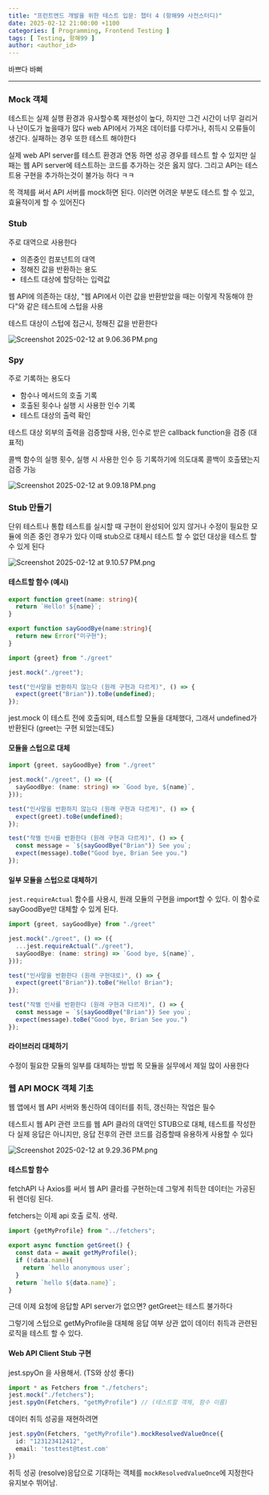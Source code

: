 ```yaml
---
title: "프런트엔드 개발을 위한 테스트 입문: 챕터 4 (항해99 사전스터디)"
date: 2025-02-12 21:00:00 +1100
categories: [ Programming, Frontend Testing ]
tags: [ Testing, 항해99 ]
author: <author_id>   
---
```


바쁘다 바뻐

--- 

### Mock 객체

테스트는 실제 실행 환경과 유사할수록 재현성이 높다, 하지만 그건 시간이 너무 걸리거나 난이도가 높을때가 많다
web API에서 가져온 데이터를 다루거나, 취득시 오류들이 생긴다. 실패하는 경우 또한 테스트 해야한다

실제 web API server를 테스트 환경과 연동 하면 성공 경우를 테스트 할 수 있지만
실패는 웹 API server에 테스트하는 코드를 추가하는 것은 옳지 않다.
그리고 API는 테스트용 구현을 추가하는것이 불가능 하다 ㅋㅋ

목 객체를 써서 API 서버를 mock하면 된다. 이러면 어려운 부분도 테스트 할 수 있고, 효율적이게 할 수 있어진다

### Stub

주로 대역으로 사용한다

- 의존중인 컴포넌트의 대역
- 정해진 값을 반환하는 용도
- 테스트 대상에 할당하는 입력값

웹 API에 의존하는 대상, "웹 API에서 이런 값을 반환받았을 때는 이렇게 작동해야 한다"와 같은 테스트에 스텁을 사용

테스트 대상이 스텁에 접근시, 정해진 값을 반환한다

![Screenshot 2025-02-12 at 9.06.36 PM.png](../assets/img/screenshots/frontend-testing/Screenshot%202025-02-12%20at%209.06.36%E2%80%AFPM.png)

### Spy

주로 기록하는 용도다

- 함수나 메서드의 호출 기록
- 호출된 횟수나 실행 시 사용한 인수 기록
- 테스트 대상의 출력 확인

테스트 대상 외부의 출력을 검증할때 사용, 
인수로 받은 callback function을 검증 (대표적)

콜백 함수의 실행 횟수, 실행 시 사용한 인수 등 기록하기에 의도대록 콜백이 호출됐는지 검증 가능

![Screenshot 2025-02-12 at 9.09.18 PM.png](../assets/img/screenshots/frontend-testing/Screenshot%202025-02-12%20at%209.09.18%E2%80%AFPM.png)


### Stub 만들기

단위 테스트나 통합 테스트를 실시할 때 구현이 완성되어 있지 않거나 수정이 필요한 모듈에 의존 중인 경우가 있다
이때 stub으로 대체시 테스트 할 수 없던 대상을 테스트 할 수 있게 된다 

![Screenshot 2025-02-12 at 9.10.57 PM.png](../assets/img/screenshots/frontend-testing/Screenshot%202025-02-12%20at%209.10.57%E2%80%AFPM.png)

#### 테스트할 함수 (예시)

```typescript
export function greet(name: string){
  return `Hello! ${name}`;
}

export function sayGoodBye(name:string){
  return new Error("미구현");
}
```

```typescript
import {greet} from "./greet"

jest.mock("./greet");

test("인사말을 반환하지 않는다 (원래 구현과 다르게)", () => {
  expect(greet("Brian")).toBe(undefined);
});
```

jest.mock 이 테스트 전에 호출되며, 테스트할 모듈을 대체했다, 그래서 undefined가 반환된다 (greet는 구현 되었는데도)

#### 모듈을 스텁으로 대체

```typescript
import {greet, sayGoodBye} from "./greet"

jest.mock("./greet", () => ({
  sayGoodBye: (name: string) => `Good bye, ${name}`,
}));

test("인사말을 반환하지 않는다 (원래 구현과 다르게)", () => {
  expect(greet).toBe(undefined);
});

test("작별 인사를 반환한다 (원래 구현과 다르게)", () => {
  const message = `${sayGoodBye("Brian")} See you`;
  expect(message).toBe("Good bye, Brian See you.")
});
```

#### 일부 모듈을 스텁으로 대체하기
```jest.requireActual``` 함수를 사용시, 원래 모듈의 구현을 import할 수 있다. 이 함수로 sayGoodBye만 대체할 수 있게 된다.

```typescript
import {greet, sayGoodBye} from "./greet"

jest.mock("./greet", () => ({
  ...jest.requireActual("./greet"),
  sayGoodBye: (name: string) => `Good bye, ${name}`,
}));

test("인사말을 반환한다 (원래 구현대로)", () => {
  expect(greet("Brian")).toBe("Hello! Brian");
});

test("작별 인사를 반환한다 (원래 구현과 다르게)", () => {
  const message = `${sayGoodBye("Brian")} See you`;
  expect(message).toBe("Good bye, Brian See you.")
});
```

#### 라이브러리 대체하기
수정이 필요한 모듈의 일부를 대체하는 방법
목 모듈을 실무에서 제일 많이 사용한다

### 웹 API MOCK 객체 기초
웹 앱에서 웹 API 서버와 통신하여 데이터를 취득, 갱신하는 작업은 필수

테스트시 웹 API 관련 코드를 웹 API 클라의 대역인 STUB으로 대체, 테스트를 작성한다
실제 응답은 아니지만, 응답 전후의 관련 코드를 검증할때 유용하게 사용할 수 있다 

![Screenshot 2025-02-12 at 9.29.36 PM.png](../assets/img/screenshots/frontend-testing/Screenshot%202025-02-12%20at%209.29.36%E2%80%AFPM.png)

#### 테스트할 함수

fetchAPI 나 Axios를 써서 웹 API 클라를 구현하는데
그렇게 취득한 데이터는 가공된 뒤 렌더링 된다.

fetchers는 이제 api 호출 로직. 생략.

```typescript
import {getMyProfile} from "../fetchers";

export async function getGreet() {
  const data = await getMyProfile();
  if (!data.name){
    return `hello anonymous user`;
  }
  return `hello ${data.name}`;
}
```
근데 이제 요청에 응답할 API server가 없으면? getGreet는 테스트 불가하다

그렇기에 스텁으로 getMyProfile을 대체해 응답 여부 상관 없이 데이터 취득과 관련된 로직을 테스트 할 수 있다.

#### Web API Client Stub 구현
jest.spyOn 을 사용해서. (TS와 상성 좋다)

```typescript
import * as Fetchers from "./fetchers";
jest.mock("./fetchers");
jest.spyOn(Fetchers, "getMyProfile") // (테스트할 객체, 함수 이름) 
```

데이터 취득 성공을 재현하려면 

```typescript
jest.spyOn(Fetchers, "getMyProfile").mockResolvedValueOnce({
  id: "123123412412",
  email: 'testtest@test.com'
})
```

취득 성공 (resolve)응답으로 기대하는 객체를 ```mockResolvedValueOnce```에 지정한다
유지보수 뛰어남.

